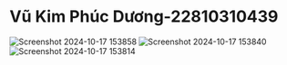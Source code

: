 # Vũ Kim Phúc Dương-22810310439
![Screenshot 2024-10-17 153858](https://github.com/user-attachments/assets/b4c1d74f-e580-46b1-8da8-22b0d0f057f1)
![Screenshot 2024-10-17 153840](https://github.com/user-attachments/assets/a0233159-93df-4cbe-90a9-d7ea25e3e3fe)
![Screenshot 2024-10-17 153814](https://github.com/user-attachments/assets/05cfc91a-90fe-4d7a-bc6c-4b53cc43947b)
